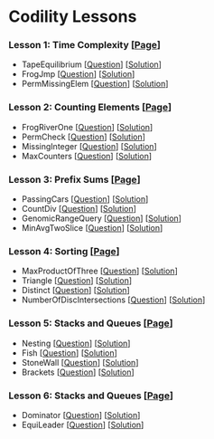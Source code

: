 # Codility Lessons

### Lesson 1: Time Complexity [[Page](https://codility.com/programmers/lessons/1)]
- TapeEquilibrium [[Question](https://codility.com/demo/take-sample-test/tape_equilibrium/)] [[Solution](lesson-1/TapeEquilibrium.cpp)]
- FrogJmp [[Question](https://codility.com/demo/take-sample-test/frog_jmp/)] [[Solution](lesson-1/FrogJmp.cpp)]
- PermMissingElem [[Question](https://codility.com/demo/take-sample-test/perm_missing_elem/)] [[Solution](lesson-1/PermMissingElem.cpp)]

### Lesson 2: Counting Elements [[Page](https://codility.com/programmers/lessons/2)]
- FrogRiverOne [[Question](https://codility.com/demo/take-sample-test/frog_river_one/)] [[Solution](lesson-2/FrogRiverOne.cpp)]
- PermCheck [[Question](https://codility.com/demo/take-sample-test/perm_check/)] [[Solution](lesson-2/PermCheck.cpp)]
- MissingInteger [[Question](https://codility.com/demo/take-sample-test/missing_integer/)] [[Solution](lesson-2/MissingInteger.cpp)]
- MaxCounters [[Question](https://codility.com/demo/take-sample-test/max_counters/)] [[Solution](lesson-2/MaxCounters.cpp)]

### Lesson 3: Prefix Sums [[Page](https://codility.com/programmers/lessons/3)]
- PassingCars [[Question](https://codility.com/demo/take-sample-test/passing_cars/)] [[Solution](lesson-3/PassingCars.cpp)]
- CountDiv [[Question](https://codility.com/demo/take-sample-test/count_div/)] [[Solution](lesson-3/CountDiv.cpp)]
- GenomicRangeQuery [[Question](https://codility.com/demo/take-sample-test/genomic_range_query/)] [[Solution](lesson-3/GenomicRangeQuery.cpp)]
- MinAvgTwoSlice [[Question](https://codility.com/demo/take-sample-test/min_avg_two_slice/)] [[Solution](lesson-3/MinAvgTwoSlice.cpp)]

### Lesson 4: Sorting [[Page](https://codility.com/programmers/lessons/4)]
- MaxProductOfThree [[Question](https://codility.com/demo/take-sample-test/max_product_of_three/)] [[Solution](lesson-4/MaxProductOfThree.cpp)]
- Triangle [[Question](https://codility.com/demo/take-sample-test/triangle/)] [[Solution](lesson-4/Triangle.cpp)]
- Distinct [[Question](https://codility.com/demo/take-sample-test/distinct/)] [[Solution](lesson-4/Distinct.cpp)]
- NumberOfDiscIntersections [[Question](https://codility.com/demo/take-sample-test/number_of_disc_intersections/)] [[Solution](lesson-4/NumberOfDiscIntersections.cpp)]

### Lesson 5: Stacks and Queues [[Page](https://codility.com/programmers/lessons/5)]
- Nesting [[Question](https://codility.com/demo/take-sample-test/nesting/)] [[Solution](lesson-5/Nesting.cpp)]
- Fish [[Question](https://codility.com/demo/take-sample-test/fish/)] [[Solution](lesson-5/Fish.cpp)]
- StoneWall [[Question](https://codility.com/demo/take-sample-test/stone_wall/)] [[Solution](lesson-5/StoneWall.cpp)]
- Brackets [[Question](https://codility.com/demo/take-sample-test/brackets/)] [[Solution](lesson-5/Brackets.cpp)]

### Lesson 6: Stacks and Queues [[Page](https://codility.com/programmers/lessons/6)]
- Dominator [[Question](https://codility.com/demo/take-sample-test/dominator/)] [[Solution](lesson-6/Dominator.cpp)]
- EquiLeader [[Question](https://codility.com/demo/take-sample-test/equi_leader/)] [[Solution](lesson-6/EquiLeader.cpp)]
